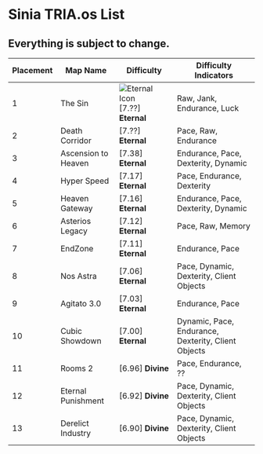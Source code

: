 # Sinia TRIA.os List
## Everything is subject to change.

| Placement | Map Name            | Difficulty     | Difficulty Indicators                               |
| --------- | ------------------- | -------------- | --------------------------------------------------- |
| 1         | The Sin             | ![Eternal Icon](https://cdn.discordapp.com/attachments/1327548822280474674/1327685812514586675/kote54s.webp?ex=6783f744&is=6782a5c4&hm=53cc7a7a6ba32617e03802596d76981aceb79a6b683e2032dd2b9232ace60136&) [7.??] **Eternal** | Raw, Jank, Endurance, Luck                          |
| 2         | Death Corridor      | [7.??] **Eternal** | Pace, Raw, Endurance                                |
| 3         | Ascension to Heaven | [7.38] **Eternal** | Endurance, Pace, Dexterity, Dynamic                 |
| 4         | Hyper Speed         | [7.17] **Eternal** | Pace, Endurance, Dexterity                          |
| 5         | Heaven Gateway      | [7.16] **Eternal** | Endurance, Pace, Dexterity, Dynamic                 |
| 6         | Asterios Legacy     | [7.12] **Eternal** | Pace, Raw, Memory                                   |
| 7         | EndZone             | [7.11] **Eternal** | Endurance, Pace                                     |
| 8         | Nos Astra           | [7.06] **Eternal** | Pace, Dynamic, Dexterity, Client Objects            |
| 9         | Agitato 3.0         | [7.03] **Eternal** | Endurance, Pace                                     |
| 10        | Cubic Showdown      | [7.00] **Eternal** | Dynamic, Pace, Endurance, Dexterity, Client Objects |
| 11        | Rooms 2             | [6.96] **Divine**  | Pace, Endurance, ??                                 |
| 12        | Eternal Punishment  | [6.92] **Divine**  | Pace, Dynamic, Dexterity, Client Objects            |
| 13        | Derelict Industry   | [6.90] **Divine**  | Pace, Dynamic, Dexterity, Client Objects            |
